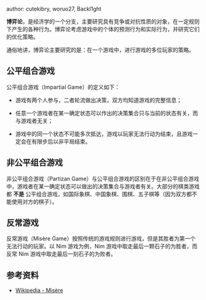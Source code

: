 author: cutekibry, woruo27, Backl1ght

**博弈论**，是经济学的一个分支，主要研究具有竞争或对抗性质的对象，在一定规则下产生的各种行为。博弈论考虑游戏中的个体的预测行为和实际行为，并研究它们的优化策略。

通俗地讲，博弈论主要研究的是：在一个游戏中，进行游戏的多位玩家的策略。

## 公平组合游戏

公平组合游戏（Impartial Game）的定义如下：

-   游戏有两个人参与，二者轮流做出决策，双方均知道游戏的完整信息；

-   任意一个游戏者在某一确定状态可以作出的决策集合只与当前的状态有关，而与游戏者无关；

-   游戏中的同一个状态不可能多次抵达，游戏以玩家无法行动为结束，且游戏一定会在有限步后以非平局结束。

## 非公平组合游戏

非公平组合游戏（Partizan Game）与公平组合游戏的区别在于在非公平组合游戏中，游戏者在某一确定状态可以做出的决策集合与游戏者有关。大部分的棋类游戏都 **不是** 公平组合游戏，如国际象棋、中国象棋、围棋、五子棋等（因为双方都不能使用对方的棋子）。

## 反常游戏

反常游戏（Misère Game）按照传统的游戏规则进行游戏，但是其胜者为第一个无法行动的玩家。以 Nim 游戏为例，Nim 游戏中取走最后一颗石子的为胜者，而反常 Nim 游戏中取走最后一刻石子的为败者。

## 参考资料

-   [Wikipedia - Misère](https://en.wikipedia.org/wiki/Mis%C3%A8re)

